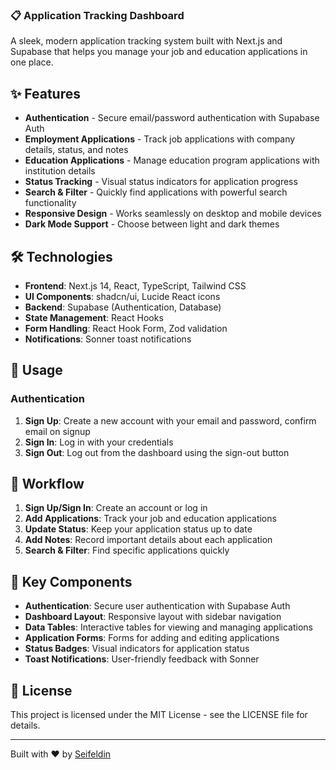 ### 📋 Application Tracking Dashboard

A sleek, modern application tracking system built with Next.js and Supabase that helps you manage your job and education applications in one place.

## ✨ Features

- **Authentication** - Secure email/password authentication with Supabase Auth
- **Employment Applications** - Track job applications with company details, status, and notes
- **Education Applications** - Manage education program applications with institution details
- **Status Tracking** - Visual status indicators for application progress
- **Search & Filter** - Quickly find applications with powerful search functionality
- **Responsive Design** - Works seamlessly on desktop and mobile devices
- **Dark Mode Support** - Choose between light and dark themes


## 🛠️ Technologies

- **Frontend**: Next.js 14, React, TypeScript, Tailwind CSS
- **UI Components**: shadcn/ui, Lucide React icons
- **Backend**: Supabase (Authentication, Database)
- **State Management**: React Hooks
- **Form Handling**: React Hook Form, Zod validation
- **Notifications**: Sonner toast notifications


## 📱 Usage

### Authentication

1. **Sign Up**: Create a new account with your email and password, confirm email on signup
2. **Sign In**: Log in with your credentials
3. **Sign Out**: Log out from the dashboard using the sign-out button


## 🔄 Workflow

1. **Sign Up/Sign In**: Create an account or log in
2. **Add Applications**: Track your job and education applications
3. **Update Status**: Keep your application status up to date
4. **Add Notes**: Record important details about each application
5. **Search & Filter**: Find specific applications quickly


## 🧩 Key Components

- **Authentication**: Secure user authentication with Supabase Auth
- **Dashboard Layout**: Responsive layout with sidebar navigation
- **Data Tables**: Interactive tables for viewing and managing applications
- **Application Forms**: Forms for adding and editing applications
- **Status Badges**: Visual indicators for application status
- **Toast Notifications**: User-friendly feedback with Sonner


## 📄 License

This project is licensed under the MIT License - see the LICENSE file for details.

---

Built with ❤️ by [Seifeldin](https://seif-dx.vercel.app)
